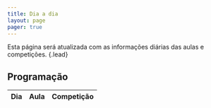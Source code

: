```yaml
---
title: Dia a dia
layout: page
pager: true
---
```


Esta página será atualizada com as informações diárias das aulas e competições.
{.lead}

## Programação

Dia      | Aula    | Competição
---------|---------|--------
